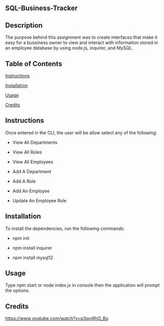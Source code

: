 ## SQL-Business-Tracker

## Description
The purpose behind this assignment was to create interfaces that make it easy for a bussiness owner to view and interact with information stored in an employee database by using node.js, inquirer, and MySQL.

## Table of Contents
[Instructions](#instructions)

[Installation](#installation)

[Usage](#usage)

[Credits](#credits)

## Instructions
Once entered in the CLI, the user will be allow select any of the following:

- View All Departments 

- View All Roles 

- View All Employees

- Add A Department

- Add A Role

- Add An Employee

- Update An Employee Role

## Installation
To install the dependencies, run the following commands:

- npm init
  
- npm install inquirer
  
- npm install mysql12

## Usage
Type npm start or node index.js in console then the application will prompt the options.

## Credits
https://www.youtube.com/watch?v=p3qvj9hO_Bo
